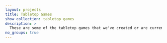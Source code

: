 ```yaml
---
layout: projects
title: Tabletop Games
show_collection: tabletop_games
description: >
  These are some of the tabletop games that we've created or are currently working on.
no_groups: true
---
```


